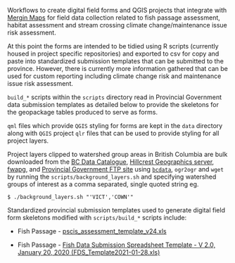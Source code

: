 Workflows to create digital field forms and QGIS projects that integrate with [Mergin Maps](https://merginmaps.com/?gclid=Cj0KCQjwnvOaBhDTARIsAJf8eVPAtSEg0pF915dFv6b4kge16gvwTRnX75S0gEB4Xj2wRZevorN3n3EaAhSrEALw_wcB) for field data collection related to fish passage assessment, habitat assessment and stream crossing climate change/maintenance issue risk assessment. 

At this point the forms are intended to be tidied using R scripts (currently housed in project specific repositories) and exported to csv for copy and paste into standardized submission templates that can be submitted to the province.  However, there is currently more information gathered that can be used for custom reporting including climate change risk and maintenance issue risk assessment.

`build_*` scripts within the `scripts` directory read in Provincial Government data submission templates as detailed below to provide the skeletons for the geopackage tables produced to serve as forms.

`qml` files which provide `QGIS` styling for forms are kept in the `data` directory along with `QGIS` project `qlr` files that can be used to provide styling for all project layers. 

Project layers clipped to watershed group areas in British Columbia are bulk downloaded from the [BC Data Catalogue](https://catalogue.data.gov.bc.ca/dataset?download_audience=Public), [Hillcrest Geographics server](https://www.hillcrestgeo.ca/outgoing/fishpassage/data/bcfishpass/outputs/), [fwapg](https://features.hillcrestgeo.ca/fwa/), and [Provincial Government FTP site](https://www2.gov.bc.ca/gov/content/data/geographic-data-services/topographic-data/roads) using [`bcdata`](https://github.com/smnorris/bcdata), `ogr2ogr` and `wget` by running the `scripts/background_layers.sh` and specifying watershed groups of interest as a comma separated, single quoted string eg. 

`$ ./background_layers.sh "'VICT','COWN'"`

Standardized provincial submission templates used to generate digital field form skeletons modified with `scripts/build_*` scripts include:

 + Fish Passage - [pscis_assessment_template_v24.xls](https://www2.gov.bc.ca/gov/content/environment/plants-animals-ecosystems/fish/aquatic-habitat-management/fish-passage/fish-passage-technical/assessment-projects)

 + Fish Passage - [Fish Data Submission Spreadsheet Template - V 2.0, January 20, 2020 (FDS_Template2021-01-28.xls) ](https://www2.gov.bc.ca/gov/content/environment/plants-animals-ecosystems/fish/fish-and-fish-habitat-data-information/fish-data-submission/submit-fish-data#submitfish) 
   
